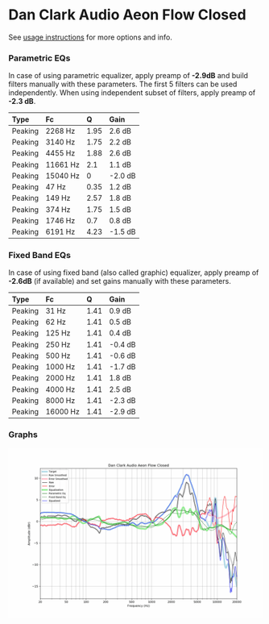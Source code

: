 # Dan Clark Audio Aeon Flow Closed
See [usage instructions](https://github.com/jaakkopasanen/AutoEq#usage) for more options and info.

### Parametric EQs
In case of using parametric equalizer, apply preamp of **-2.9dB** and build filters manually
with these parameters. The first 5 filters can be used independently.
When using independent subset of filters, apply preamp of **-2.3 dB**.

| Type    | Fc       |    Q | Gain    |
|:--------|:---------|:-----|:--------|
| Peaking | 2268 Hz  | 1.95 | 2.6 dB  |
| Peaking | 3140 Hz  | 1.75 | 2.2 dB  |
| Peaking | 4455 Hz  | 1.88 | 2.6 dB  |
| Peaking | 11661 Hz | 2.1  | 1.1 dB  |
| Peaking | 15040 Hz | 0    | -2.0 dB |
| Peaking | 47 Hz    | 0.35 | 1.2 dB  |
| Peaking | 149 Hz   | 2.57 | 1.8 dB  |
| Peaking | 374 Hz   | 1.75 | 1.5 dB  |
| Peaking | 1746 Hz  | 0.7  | 0.8 dB  |
| Peaking | 6191 Hz  | 4.23 | -1.5 dB |

### Fixed Band EQs
In case of using fixed band (also called graphic) equalizer, apply preamp of **-2.6dB**
(if available) and set gains manually with these parameters.

| Type    | Fc       |    Q | Gain    |
|:--------|:---------|:-----|:--------|
| Peaking | 31 Hz    | 1.41 | 0.9 dB  |
| Peaking | 62 Hz    | 1.41 | 0.5 dB  |
| Peaking | 125 Hz   | 1.41 | 0.4 dB  |
| Peaking | 250 Hz   | 1.41 | -0.4 dB |
| Peaking | 500 Hz   | 1.41 | -0.6 dB |
| Peaking | 1000 Hz  | 1.41 | -1.7 dB |
| Peaking | 2000 Hz  | 1.41 | 1.8 dB  |
| Peaking | 4000 Hz  | 1.41 | 2.5 dB  |
| Peaking | 8000 Hz  | 1.41 | -2.3 dB |
| Peaking | 16000 Hz | 1.41 | -2.9 dB |

### Graphs
![](./Dan%20Clark%20Audio%20Aeon%20Flow%20Closed.png)